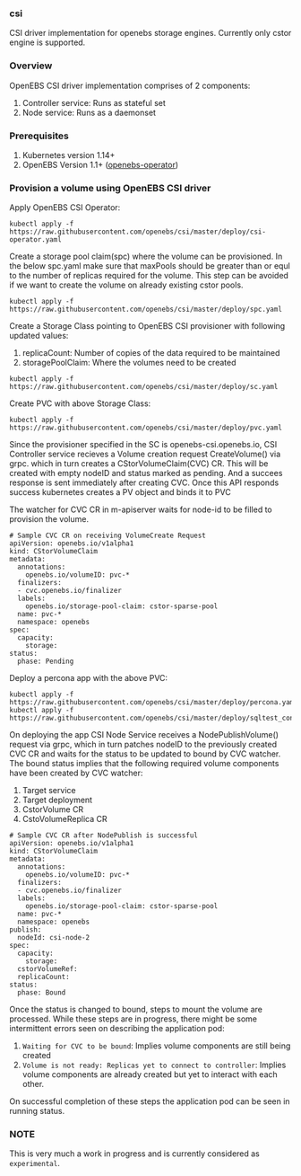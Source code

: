 ### csi
CSI driver implementation for openebs storage engines. Currently only cstor engine is supported.

### Overview
OpenEBS CSI driver implementation comprises of 2 components:
1) Controller service: Runs as stateful set
2) Node service: Runs as a daemonset

### Prerequisites
1) Kubernetes version 1.14+
2) OpenEBS Version 1.1+ ([openebs-operator](https://raw.githubusercontent.com/openebs/openebs/master/k8s/openebs-operator.yaml))

### Provision a volume using OpenEBS CSI driver

Apply OpenEBS CSI Operator:
```
kubectl apply -f https://raw.githubusercontent.com/openebs/csi/master/deploy/csi-operator.yaml
```
Create a storage pool claim(spc) where the volume can be provisioned. In the below spc.yaml make sure that maxPools should be greater than or equl to the number of replicas required for the volume.
This step can be avoided if we want to create the volume on already existing cstor pools. 
```
kubectl apply -f https://raw.githubusercontent.com/openebs/csi/master/deploy/spc.yaml
```
Create a Storage Class pointing to OpenEBS CSI provisioner with following updated values:
1) replicaCount: Number of copies of the data required to be maintained
2) storagePoolClaim: Where the volumes need to be created
```
kubectl apply -f https://raw.githubusercontent.com/openebs/csi/master/deploy/sc.yaml
```
Create PVC with above Storage Class:
```
kubectl apply -f https://raw.githubusercontent.com/openebs/csi/master/deploy/pvc.yaml
```
Since the provisioner specified in the SC is openebs-csi.openebs.io,
CSI Controller service recieves a Volume creation request CreateVolume() via grpc. 
which in turn creates a CStorVolumeClaim(CVC) CR. This will be created with empty nodeID and status marked as pending. 
And a succees response is sent immediately after creating CVC. Once this API responds success kubernetes creates a PV object and binds it to PVC

The watcher for CVC CR in m-apiserver waits for node-id to be filled to provision the volume.
```
# Sample CVC CR on receiving VolumeCreate Request
apiVersion: openebs.io/v1alpha1
kind: CStorVolumeClaim
metadata:
  annotations:
    openebs.io/volumeID: pvc-*
  finalizers:
  - cvc.openebs.io/finalizer
  labels:
    openebs.io/storage-pool-claim: cstor-sparse-pool
  name: pvc-*
  namespace: openebs
spec:
  capacity:
    storage: 
status: 
  phase: Pending
```

Deploy a percona app with the above PVC:
```
kubectl apply -f https://raw.githubusercontent.com/openebs/csi/master/deploy/percona.yaml
kubectl apply -f https://raw.githubusercontent.com/openebs/csi/master/deploy/sqltest_configmap.yaml
```

On deploying the app CSI Node Service receives a NodePublishVolume() request via grpc,
which in turn patches nodeID to the previously created CVC CR and waits for the  status to be updated to bound by CVC watcher. 
The bound status implies that the following required volume components have been created by CVC watcher:
1) Target service
2) Target deployment
3) CstorVolume CR
4) CstoVolumeReplica CR
```
# Sample CVC CR after NodePublish is successful
apiVersion: openebs.io/v1alpha1
kind: CStorVolumeClaim
metadata:
  annotations:
    openebs.io/volumeID: pvc-*
  finalizers:
  - cvc.openebs.io/finalizer
  labels:
    openebs.io/storage-pool-claim: cstor-sparse-pool
  name: pvc-*
  namespace: openebs
publish:
  nodeId: csi-node-2
spec:
  capacity:
    storage:
  cstorVolumeRef:
  replicaCount: 
status:
  phase: Bound
```
Once the status is changed to bound, steps to mount the volume are processed.
While these steps are in progress, there might be some intermittent errors seen on describing the application pod:
1) `Waiting for CVC to be bound`: Implies volume components are still being created
2) `Volume is not ready: Replicas yet to connect to controller`: Implies volume components are already created but yet to interact with each other.

On successful completion of these steps the application pod can be seen in running status.
### NOTE
This is very much a work in progress and is currently considered as `experimental`.
